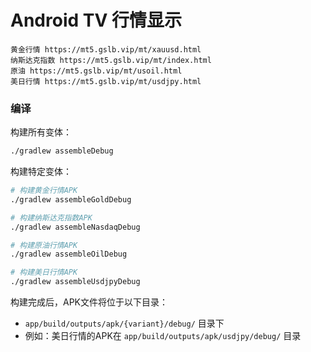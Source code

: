 # Android TV 行情显示
```
黄金行情 https://mt5.gslb.vip/mt/xauusd.html  
纳斯达克指数 https://mt5.gslb.vip/mt/index.html
原油 https://mt5.gslb.vip/mt/usoil.html 
美日行情 https://mt5.gslb.vip/mt/usdjpy.html
```

### 编译

构建所有变体：
```bash
./gradlew assembleDebug
```

构建特定变体：
```bash
# 构建黄金行情APK
./gradlew assembleGoldDebug

# 构建纳斯达克指数APK
./gradlew assembleNasdaqDebug

# 构建原油行情APK
./gradlew assembleOilDebug

# 构建美日行情APK
./gradlew assembleUsdjpyDebug
```

构建完成后，APK文件将位于以下目录：
- `app/build/outputs/apk/{variant}/debug/` 目录下
- 例如：美日行情的APK在 `app/build/outputs/apk/usdjpy/debug/` 目录
